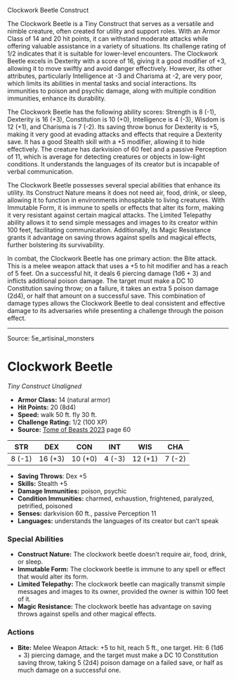 <MonsterName/>Clockwork Beetle</MonsterName>
<CreatureType/>Construct</CreatureType>

<summary>The Clockwork Beetle is a Tiny Construct that serves as a versatile and nimble creature, often created for utility and support roles. With an Armor Class of 14 and 20 hit points, it can withstand moderate attacks while offering valuable assistance in a variety of situations. Its challenge rating of 1/2 indicates that it is suitable for lower-level encounters. The Clockwork Beetle excels in Dexterity with a score of 16, giving it a good modifier of +3, allowing it to move swiftly and avoid danger effectively. However, its other attributes, particularly Intelligence at -3 and Charisma at -2, are very poor, which limits its abilities in mental tasks and social interactions. Its immunities to poison and psychic damage, along with multiple condition immunities, enhance its durability.</summary>

<detail>

The Clockwork Beetle has the following ability scores: Strength is 8 (-1), Dexterity is 16 (+3), Constitution is 10 (+0), Intelligence is 4 (-3), Wisdom is 12 (+1), and Charisma is 7 (-2). Its saving throw bonus for Dexterity is +5, making it very good at evading attacks and effects that require a Dexterity save. It has a good Stealth skill with a +5 modifier, allowing it to hide effectively. The creature has darkvision of 60 feet and a passive Perception of 11, which is average for detecting creatures or objects in low-light conditions. It understands the languages of its creator but is incapable of verbal communication.

The Clockwork Beetle possesses several special abilities that enhance its utility. Its Construct Nature means it does not need air, food, drink, or sleep, allowing it to function in environments inhospitable to living creatures. With Immutable Form, it is immune to spells or effects that alter its form, making it very resistant against certain magical attacks. The Limited Telepathy ability allows it to send simple messages and images to its creator within 100 feet, facilitating communication. Additionally, its Magic Resistance grants it advantage on saving throws against spells and magical effects, further bolstering its survivability.

In combat, the Clockwork Beetle has one primary action: the Bite attack. This is a melee weapon attack that uses a +5 to hit modifier and has a reach of 5 feet. On a successful hit, it deals 6 piercing damage (1d6 + 3) and inflicts additional poison damage. The target must make a DC 10 Constitution saving throw; on a failure, it takes an extra 5 poison damage (2d4), or half that amount on a successful save. This combination of damage types allows the Clockwork Beetle to deal consistent and effective damage to its adversaries while presenting a challenge through the poison effect.</detail>



---

Source: 5e_artisinal_monsters

# Clockwork Beetle

*Tiny* *Construct* *Unaligned*

- **Armor Class:** 14 (natural armor)
- **Hit Points:** 20 (8d4)
- **Speed:** walk 50 ft. fly 30 ft.
- **Challenge Rating:** 1/2 (100 XP)
- **Source:** [Tome of Beasts 2023](https://koboldpress.com/kpstore/product/tome-of-beasts-1-2023-edition/) page 60

| STR | DEX | CON | INT | WIS | CHA |
| --- | --- | --- | --- | --- | --- |
| 8 (-1) | 16 (+3) | 10 (+0) | 4 (-3) | 12 (+1) | 7 (-2) |

- **Saving Throws**: Dex +5
- **Skills:** Stealth +5
- **Damage Immunities:** poison, psychic
- **Condition Immunities:** charmed, exhaustion, frightened, paralyzed, petrified, poisoned
- **Senses:** darkvision 60 ft., passive Perception 11
- **Languages:** understands the languages of its creator but can’t speak

### Special Abilities

- **Construct Nature:** The clockwork beetle doesn’t require air, food, drink, or sleep.
- **Immutable Form:** The clockwork beetle is immune to any spell or effect that would alter its form.
- **Limited Telepathy:** The clockwork beetle can magically transmit simple messages and images to its owner, provided the owner is within 100 feet of it.
- **Magic Resistance:** The clockwork beetle has advantage on saving throws against spells and other magical effects.

### Actions

- **Bite:** Melee Weapon Attack: +5 to hit, reach 5 ft., one target. Hit: 6 (1d6 + 3) piercing damage, and the target must make a DC 10 Constitution saving throw, taking 5 (2d4) poison damage on a failed save, or half as much damage on a successful one.


